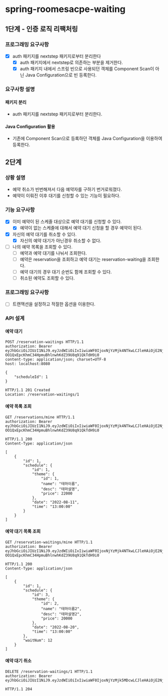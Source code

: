 # spring-roomesacpe-waiting

## 1단계 - 인증 로직 리팩처링

### 프로그래밍 요구사항

- [x] auth 패키지를 nextstep 패키지로부터 분리한다
    - [x] auth 패키지에서 nextstep로 의존하는 부분을 제거한다.
    - [x] auth 패키지 내에서 스프링 빈으로 사용되던 객체를 Component Scan이 아닌 Java Configuration으로 빈 등록한다.

### 요구사항 설명

#### 패키지 분리

- auth 패키지를 nextstep 패키지로부터 분리한다.

#### Java Configuration 활용

- 기존에 Component Scan으로 등록하던 객체를 Java Configuration을 이용하여 등록한다.

## 2단계

### 상황 설명

- 예약 취소가 빈번해져서 다음 예약자를 구하기 번거로워졌다.
- 예약이 이뤄진 이후 대기를 신청할 수 있는 기능이 필요하다.

### 기능 요구사항

- [x] 이미 예약이 된 스케줄 대상으로 예약 대기를 신청할 수 있다.
    - [x] 예약이 없는 스케줄에 대해서 예약 대기 신청을 할 경우 예약이 된다.
- [x] 자신의 예약 대기를 취소할 수 있다.
    - [x] 자신의 예약 대기가 아닌경우 취소할 수 없다.
- [ ] 나의 예약 목록을 조회할 수 있다.
    - [ ] 예약과 예약 대기를 나눠서 조회한다.
    - [ ] 예약은 reservation을 조회하고 예약 대기는 reservation-waiting을 조회한다.
    - [ ] 예약 대기의 경우 대기 순번도 함께 조회할 수 있다.
    - [ ] 취소된 예약도 조회할 수 있다.

### 프로그래밍 요구사항

- [ ] 트랜잭션을 설정하고 적절한 옵션을 이용한다.

### API 설계

#### 예약 대기

```http request
POST /reservation-waitings HTTP/1.1
authorization: Bearer eyJhbGciOiJIUzI1NiJ9.eyJzdWIiOiIxIiwiaWF0IjoxNjYzMjk4NTkwLCJleHAiOjE2NjMzMDIxOTAsInJvbGUiOiJBRE1JTiJ9.-OO1QxEpcKhmC34HpmuBhlnwhKdZ39U8q91QkTdH9i0
content-type: application/json; charset=UTF-8
host: localhost:8080

{
    "scheduleId": 1
}
```

```http request
HTTP/1.1 201 Created
Location: /reservation-waitings/1
```

#### 예약 목록 조회

```http request
GET /reservations/mine HTTP/1.1
authorization: Bearer eyJhbGciOiJIUzI1NiJ9.eyJzdWIiOiIxIiwiaWF0IjoxNjYzMjk4NTkwLCJleHAiOjE2NjMzMDIxOTAsInJvbGUiOiJBRE1JTiJ9.-OO1QxEpcKhmC34HpmuBhlnwhKdZ39U8q91QkTdH9i0
```

```http request
HTTP/1.1 200
Content-Type: application/json

[
    {
        "id": 1,
        "schedule": {
            "id": 1,
            "theme": {
                "id": 1,
                "name": "테마이름",
                "desc": "테마설명",
                "price": 22000
            },
            "date": "2022-08-11",
            "time": "13:00:00"
        }
    }
]
```

#### 예약 대기 목록 조회

```http request
GET /reservation-waitings/mine HTTP/1.1
authorization: Bearer eyJhbGciOiJIUzI1NiJ9.eyJzdWIiOiIxIiwiaWF0IjoxNjYzMjk4NTkwLCJleHAiOjE2NjMzMDIxOTAsInJvbGUiOiJBRE1JTiJ9.-OO1QxEpcKhmC34HpmuBhlnwhKdZ39U8q91QkTdH9i0
```

```http request
HTTP/1.1 200
Content-Type: application/json

[
    {
        "id": 1,
        "schedule": {
            "id": 3,
            "theme": {
                "id": 2,
                "name": "테마이름2",
                "desc": "테마설명2",
                "price": 20000
            },
            "date": "2022-08-20",
            "time": "13:00:00"
        },
        "waitNum": 12
    }
]
```

#### 예약 대기 취소

```http request
DELETE /reservation-waitings/1 HTTP/1.1
authorization: Bearer eyJhbGciOiJIUzI1NiJ9.eyJzdWIiOiIxIiwiaWF0IjoxNjYzMjk5MDcwLCJleHAiOjE2NjMzMDI2NzAsInJvbGUiOiJBRE1JTiJ9.zgz7h7lrKLNw4wP9I0W8apQnMUn3WHnmqQ1N2jNqwlQ
```

```http request
HTTP/1.1 204
```